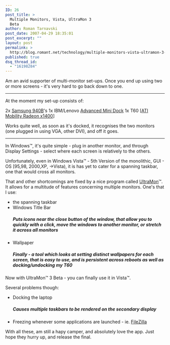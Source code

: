 ```yaml
---
ID: 26
post_title: >
  Multiple Monitors, Vista, UltraMon 3
  Beta
author: Roman Tarnavski
post_date: 2007-04-29 18:35:01
post_excerpt: ""
layout: post
permalink: >
  http://blog.romant.net/technology/multiple-monitors-vista-ultramon-3-beta/
published: true
dsq_thread_id:
  - "16198284"
---
```

Am an avid supporter of multi-monitor set-ups. Once you end up using two or more screens - it's very hard to go back down to one.

----

At the moment my set-up consists of:

2x <a href="http://www.samsung.com/au/products/monitors/tft/940b.asp">Samsung 940B</a>'s
1x IBM/Lenovo <a href="http://www.thinkwiki.org/wiki/ThinkPad_Advanced_Mini_Dock">Advanced Mini Dock</a>
1x T60 [<a href="http://ati.amd.com/products/MobilityRadeonx1400/index.html">ATI Mobility Radeon x1400</a>]

Works quite well, as soon as it's docked, it recognises the two monitors (one plugged in using VGA, other DVI), and off it goes.

----

In Windows™, it's quite simple - plug in another monitor, and through Display Settings - select where each screen is relatively to the others.

Unfortunately, even in Windows Vista™ - 5th Version of the monolithic, GUI - OS [95,98, 2000,XP, ->Vista), it is has yet to cater for a spanning taskbar, one that would cross all monitors.

That and other shortcomings are fixed by a nice program called <a href="http://realtimesoft.com/ultramon/">UltraMon</a>™. It allows for a multitude of features concerning multiple monitors. One's that I use:
<ul>
	<li>the spanning taskbar</li>
	<li>Windows Title Bar</li>
<h5>Puts icons near the close button of the window, that allow you to quickly with a click, move the windows to another monitor, or stretch it across all monitors </h5>
	<li>Wallpaper</li>
<h5>Finally - a tool which looks at setting distinct wallpapers for each screen, that is easy to use, and is persistent across reboots as well as docking/undocking my T60</h5>
</ul>

Now with UltraMon™ 3 Beta - you can finally use it in Vista™.

Several problems though:

<ul>
	<li>Docking the laptop </li>
<h5> Causes multiple taskbars to be rendered on the secondary display </h5>

<li>Freezing whenever some applications are launched - ie. <a href="http://filezilla.sourceforge.net/">FileZilla</a></li>
</ul>

With all these, am still a hapy camper, and absolutely love the app. Just hope they hurry up, and release the final.